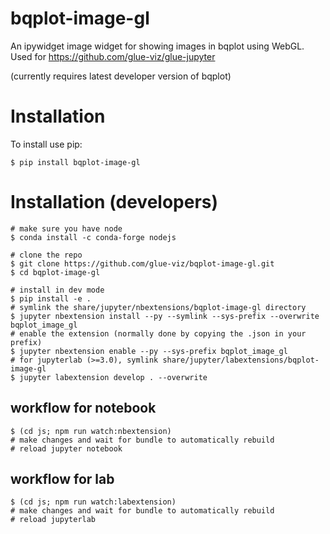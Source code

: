 # bqplot-image-gl

An ipywidget image widget for showing images in bqplot using WebGL.
Used for https://github.com/glue-viz/glue-jupyter

(currently requires latest developer version of bqplot)

# Installation

To install use pip:

    $ pip install bqplot-image-gl

# Installation (developers)

    # make sure you have node
    $ conda install -c conda-forge nodejs

    # clone the repo
    $ git clone https://github.com/glue-viz/bqplot-image-gl.git
    $ cd bqplot-image-gl

    # install in dev mode
    $ pip install -e .
    # symlink the share/jupyter/nbextensions/bqplot-image-gl directory
    $ jupyter nbextension install --py --symlink --sys-prefix --overwrite bqplot_image_gl
    # enable the extension (normally done by copying the .json in your prefix)
    $ jupyter nbextension enable --py --sys-prefix bqplot_image_gl
    # for jupyterlab (>=3.0), symlink share/jupyter/labextensions/bqplot-image-gl
    $ jupyter labextension develop . --overwrite

## workflow for notebook

    $ (cd js; npm run watch:nbextension)
    # make changes and wait for bundle to automatically rebuild
    # reload jupyter notebook

## workflow for lab

    $ (cd js; npm run watch:labextension)
    # make changes and wait for bundle to automatically rebuild
    # reload jupyterlab
